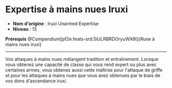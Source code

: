 # Expertise à mains nues Iruxi

 * **Nom d'origine** : Iruxi Unarmed Expertise
 * **Niveau** : 13


<p><span><strong>Prérequis</strong> @Compendium[pf2e.feats-srd.5iULRBRDOryuWX6t]{Ruse à mains nues iruxi}<br></span></p>
<hr>
<p>Vos attaques à mains nues mélangent tradition et entraînement. Lorsque vous obtenez une capacité de classe qui vous rend expert ou plus avec certaines armes, vous obtenez aussi cette maîtrise pour l'attaque de griffe et pour les attaques à mains nues que vous avez obtenues par le biais de vos dons d'ascendance iruxi.&nbsp;</p>